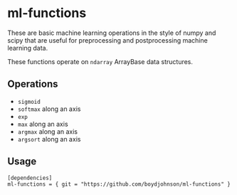 # ml-functions

These are basic machine learning operations in the style of numpy and scipy
that are useful for preprocessing and postprocessing machine learning data.

These functions operate on `ndarray` ArrayBase data structures.

## Operations

- `sigmoid`
- `softmax` along an axis
- `exp`
- `max` along an axis
- `argmax` along an axis
- `argsort` along an axis

## Usage

```
[dependencies]
ml-functions = { git = "https://github.com/boydjohnson/ml-functions" }
```

